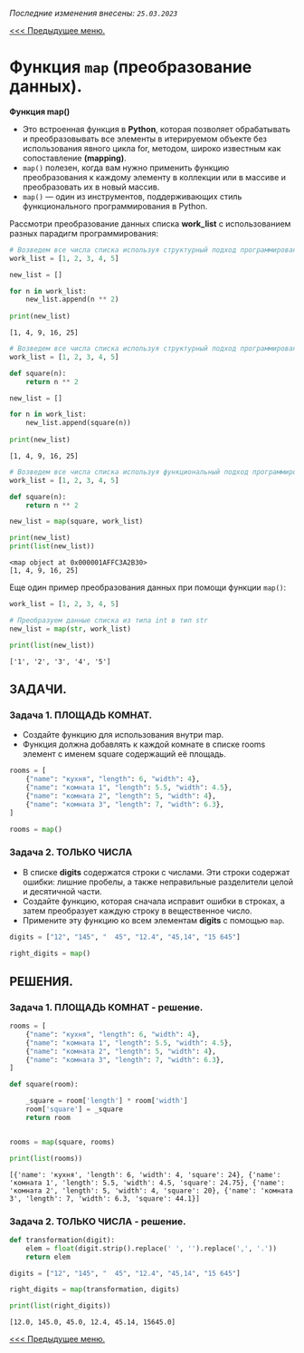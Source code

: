 *Последние изменения внесены: `25.03.2023`*

[<<< Предыдущее меню.](/study_materials/Python/Python_study_materials.md)

# Функция `map` (преобразование данных).

**Функция map()**
* Это встроенная функция в **Python**, которая позволяет обрабатывать и преобразовывать все элементы в итерируемом объекте без использования явного цикла for, методом, широко известным как сопоставление **(mapping)**.
* `map()` полезен, когда вам нужно применить функцию преобразования к каждому элементу в коллекции или в массиве и преобразовать их в новый массив.
* `map()` — один из инструментов, поддерживающих стиль функционального программирования в Python.

Рассмотри преобразование данных списка **work_list** с использованием разных парадигм программирования:


```python
# Возведем все числа списка используя структурный подход программирования:
work_list = [1, 2, 3, 4, 5]

new_list = []

for n in work_list:
    new_list.append(n ** 2)
    
print(new_list)
```

    [1, 4, 9, 16, 25]
    


```python
# Возведем все числа списка используя структурный подход программирования и применение функции (подпрограммы):
work_list = [1, 2, 3, 4, 5]

def square(n):
    return n ** 2

new_list = []

for n in work_list:
    new_list.append(square(n))
    
print(new_list)
```

    [1, 4, 9, 16, 25]
    


```python
# Возведем все числа списка используя функциональный подход программирования и применение функции map():
work_list = [1, 2, 3, 4, 5]

def square(n):
    return n ** 2

new_list = map(square, work_list)

print(new_list)
print(list(new_list))
```

    <map object at 0x000001AFFC3A2B30>
    [1, 4, 9, 16, 25]
    

Еще один пример преобразования данных при помощи функции `map()`:


```python
work_list = [1, 2, 3, 4, 5]

# Преобразуем данные списка из типа int в тип str
new_list = map(str, work_list)

print(list(new_list))
```

    ['1', '2', '3', '4', '5']
    

## ЗАДАЧИ.

### Задача 1. ПЛОЩАДЬ КОМНАТ.
* Создайте функцию для использования внутри map. 
* Функция должна добавлять к каждой комнате в списке rooms элемент с именем square содержащий её площадь.

```python
rooms = [
    {"name": "кухня", "length": 6, "width": 4},
    {"name": "комната 1", "length": 5.5, "width": 4.5},
    {"name": "комната 2", "length": 5, "width": 4},
    {"name": "комната 3", "length": 7, "width": 6.3},
]

rooms = map()
```

### Задача 2. ТОЛЬКО ЧИСЛА
* В списке **digits** содержатся строки с числами. Эти строки содержат ошибки: лишние пробелы, а также неправильные разделители целой и десятичной части.
* Создайте функцию, которая сначала исправит ошибки в строках, а затем преобразует каждую строку в вещественное число. 
* Примените эту функцию ко всем элементам **digits** с помощью `map`.

```python
digits = ["12", "145", "  45", "12.4", "45,14", "15 645"]

right_digits = map()
```

## РЕШЕНИЯ.

### Задача 1.  ПЛОЩАДЬ КОМНАТ - решение.


```python
rooms = [
    {"name": "кухня", "length": 6, "width": 4},
    {"name": "комната 1", "length": 5.5, "width": 4.5},
    {"name": "комната 2", "length": 5, "width": 4},
    {"name": "комната 3", "length": 7, "width": 6.3},
]

def square(room):

    _square = room['length'] * room['width']
    room['square'] = _square
    return room


rooms = map(square, rooms)

print(list(rooms))
```

    [{'name': 'кухня', 'length': 6, 'width': 4, 'square': 24}, {'name': 'комната 1', 'length': 5.5, 'width': 4.5, 'square': 24.75}, {'name': 'комната 2', 'length': 5, 'width': 4, 'square': 20}, {'name': 'комната 3', 'length': 7, 'width': 6.3, 'square': 44.1}]
    

### Задача 2.  ТОЛЬКО ЧИСЛА - решение.


```python
def transformation(digit):
    elem = float(digit.strip().replace(' ', '').replace(',', '.'))
    return elem

digits = ["12", "145", "  45", "12.4", "45,14", "15 645"]

right_digits = map(transformation, digits)

print(list(right_digits))
```

    [12.0, 145.0, 45.0, 12.4, 45.14, 15645.0]
    

[<<< Предыдущее меню.](/study_materials/Python/Python_study_materials.md)


```python

```
